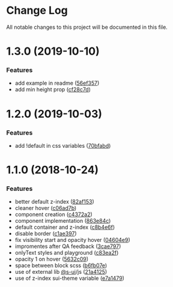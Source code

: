 # Change Log

All notable changes to this project will be documented in this file.

<a name="1.3.0"></a>
# 1.3.0 (2019-10-10)


### Features

* add example in readme ([56ef357](https://github.com/SUI-Components/sui-components/commit/56ef357))
* add min height prop ([cf28c7d](https://github.com/SUI-Components/sui-components/commit/cf28c7d))



<a name="1.2.0"></a>
# 1.2.0 (2019-10-03)


### Features

* add !default in css variables ([70bfabd](https://github.com/SUI-Components/sui-components/commit/70bfabd))



<a name="1.1.0"></a>
# 1.1.0 (2018-10-24)


### Features

* better default z-index ([82af153](https://github.com/SUI-Components/sui-components/commit/82af153))
* cleaner hover ([c06ad7b](https://github.com/SUI-Components/sui-components/commit/c06ad7b))
* component creation ([c4372a2](https://github.com/SUI-Components/sui-components/commit/c4372a2))
* component implementation ([863e84c](https://github.com/SUI-Components/sui-components/commit/863e84c))
* default container and z-index ([c8b4e6f](https://github.com/SUI-Components/sui-components/commit/c8b4e6f))
* disable border ([c1ae397](https://github.com/SUI-Components/sui-components/commit/c1ae397))
* fix visibility start and opacity hover ([04604e9](https://github.com/SUI-Components/sui-components/commit/04604e9))
* impromentes after QA feedback ([3cae797](https://github.com/SUI-Components/sui-components/commit/3cae797))
* onlyText styles and playground ([c83ea2f](https://github.com/SUI-Components/sui-components/commit/c83ea2f))
* opacity 1 on hover ([5632c09](https://github.com/SUI-Components/sui-components/commit/5632c09))
* space between block scss ([b6fb07e](https://github.com/SUI-Components/sui-components/commit/b6fb07e))
* use of external lib [@s-ui](https://github.com/s-ui)/js ([21a4125](https://github.com/SUI-Components/sui-components/commit/21a4125))
* use of z-index sui-theme variable ([e7a1479](https://github.com/SUI-Components/sui-components/commit/e7a1479))



